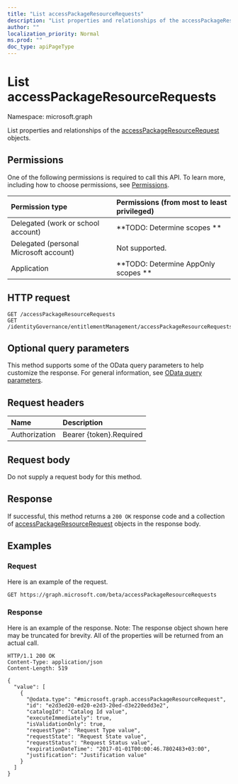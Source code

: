 ```yaml
---
title: "List accessPackageResourceRequests"
description: "List properties and relationships of the accessPackageResourceRequest objects."
author: ""
localization_priority: Normal
ms.prod: ""
doc_type: apiPageType
---
```


# List accessPackageResourceRequests

Namespace: microsoft.graph

List properties and relationships of the [accessPackageResourceRequest](../resources/accesspackageresourcerequest.md) objects.

## Permissions
One of the following permissions is required to call this API. To learn more, including how to choose permissions, see [Permissions](/concepts/permissions-reference.md).

|Permission type|Permissions (from most to least privileged)|
|:---|:---|
|Delegated (work or school account)|**TODO: Determine scopes **|
|Delegated (personal Microsoft account)|Not supported.|
|Application|**TODO: Determine AppOnly scopes **|

## HTTP request
<!-- {
  "blockType": "ignored"
}
-->
``` http
GET /accessPackageResourceRequests
GET /identityGovernance/entitlementManagement/accessPackageResourceRequests
```

## Optional query parameters
This method supports some of the OData query parameters to help customize the response. For general information, see [OData query parameters](/graph/query-parameters).

## Request headers
|Name|Description|
|:---|:---|
|Authorization|Bearer {token}.Required|

## Request body
Do not supply a request body for this method.

## Response
If successful, this method returns a `200 OK` response code and a collection of [accessPackageResourceRequest](../resources/accesspackageresourcerequest.md) objects in the response body.

## Examples

### Request
Here is an example of the request.
<!-- {
  "blockType": "request",
  "name": "get_accesspackageresourcerequest"
}
-->
``` http
GET https://graph.microsoft.com/beta/accessPackageResourceRequests
```

### Response
Here is an example of the response. Note: The response object shown here may be truncated for brevity. All of the properties will be returned from an actual call.
<!-- {
  "blockType": "response",
  "truncated": true,
  "@odata.type": "collection(microsoft.graph.accesspackageresourcerequest)"
}
-->
``` http
HTTP/1.1 200 OK
Content-Type: application/json
Content-Length: 519

{
  "value": [
    {
      "@odata.type": "#microsoft.graph.accessPackageResourceRequest",
      "id": "e2d3ed20-ed20-e2d3-20ed-d3e220edd3e2",
      "catalogId": "Catalog Id value",
      "executeImmediately": true,
      "isValidationOnly": true,
      "requestType": "Request Type value",
      "requestState": "Request State value",
      "requestStatus": "Request Status value",
      "expirationDateTime": "2017-01-01T00:00:46.7802483+03:00",
      "justification": "Justification value"
    }
  ]
}
```

